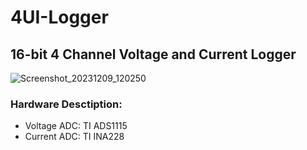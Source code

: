 # 4UI-Logger

## 16-bit 4 Channel Voltage and Current Logger
![Screenshot_20231209_120250](https://github.com/LukaJer/4UI-Logger/assets/13017970/8ca99b1c-f603-45c6-ba50-cc513d43ffb4)
### Hardware Desctiption:  
- Voltage ADC: TI ADS1115
- Current ADC: TI INA228
